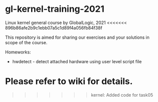 # gl-kernel-training-2021
Linux kernel general course by GlobalLogic, 2021
<<<<<<< 896b86afe2b9c1ebb07a5c1d89f4a056fb84f38f

This repository is aimed for sharing our exercises and your solutions in scope of the course.

Homeworks:
- hwdetect - detect attached hardware using user level script file


Please refer to wiki for details.
=======
>>>>>>> kernel: Added code for task05
